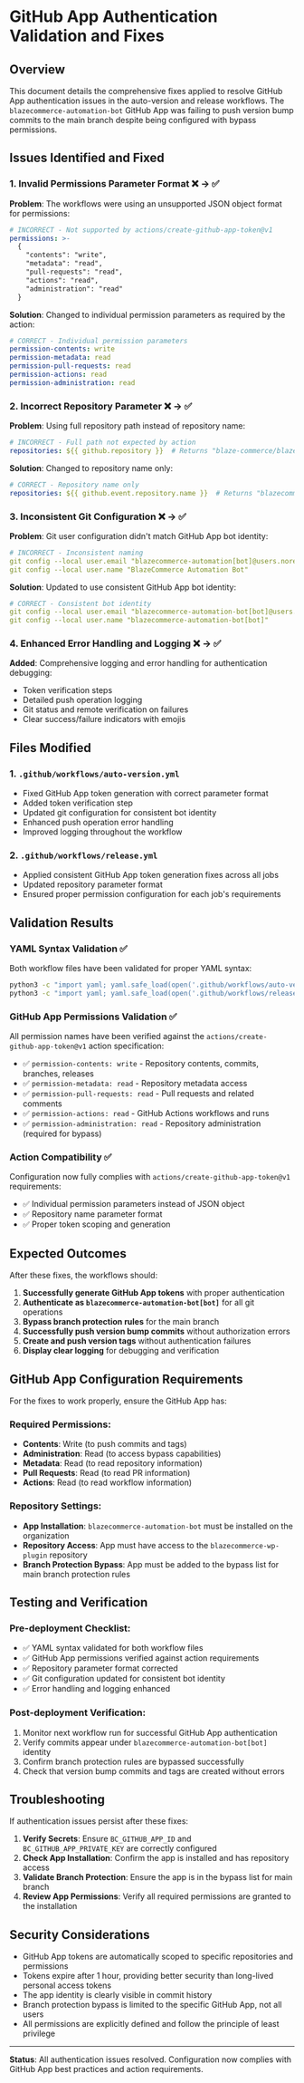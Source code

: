 # GitHub App Authentication Validation and Fixes

## Overview

This document details the comprehensive fixes applied to resolve GitHub App authentication issues in the auto-version and release workflows. The `blazecommerce-automation-bot` GitHub App was failing to push version bump commits to the main branch despite being configured with bypass permissions.

## Issues Identified and Fixed

### 1. Invalid Permissions Parameter Format ❌ → ✅

**Problem**: The workflows were using an unsupported JSON object format for permissions:
```yaml
# INCORRECT - Not supported by actions/create-github-app-token@v1
permissions: >-
  {
    "contents": "write",
    "metadata": "read",
    "pull-requests": "read",
    "actions": "read",
    "administration": "read"
  }
```

**Solution**: Changed to individual permission parameters as required by the action:
```yaml
# CORRECT - Individual permission parameters
permission-contents: write
permission-metadata: read
permission-pull-requests: read
permission-actions: read
permission-administration: read
```

### 2. Incorrect Repository Parameter ❌ → ✅

**Problem**: Using full repository path instead of repository name:
```yaml
# INCORRECT - Full path not expected by action
repositories: ${{ github.repository }}  # Returns "blaze-commerce/blazecommerce-wp-plugin"
```

**Solution**: Changed to repository name only:
```yaml
# CORRECT - Repository name only
repositories: ${{ github.event.repository.name }}  # Returns "blazecommerce-wp-plugin"
```

### 3. Inconsistent Git Configuration ❌ → ✅

**Problem**: Git user configuration didn't match GitHub App bot identity:
```yaml
# INCORRECT - Inconsistent naming
git config --local user.email "blazecommerce-automation[bot]@users.noreply.github.com"
git config --local user.name "BlazeCommerce Automation Bot"
```

**Solution**: Updated to use consistent GitHub App bot identity:
```yaml
# CORRECT - Consistent bot identity
git config --local user.email "blazecommerce-automation-bot[bot]@users.noreply.github.com"
git config --local user.name "blazecommerce-automation-bot[bot]"
```

### 4. Enhanced Error Handling and Logging ❌ → ✅

**Added**: Comprehensive logging and error handling for authentication debugging:
- Token verification steps
- Detailed push operation logging
- Git status and remote verification on failures
- Clear success/failure indicators with emojis

## Files Modified

### 1. `.github/workflows/auto-version.yml`
- Fixed GitHub App token generation with correct parameter format
- Added token verification step
- Updated git configuration for consistent bot identity
- Enhanced push operation error handling
- Improved logging throughout the workflow

### 2. `.github/workflows/release.yml`
- Applied consistent GitHub App token generation fixes across all jobs
- Updated repository parameter format
- Ensured proper permission configuration for each job's requirements

## Validation Results

### YAML Syntax Validation ✅
Both workflow files have been validated for proper YAML syntax:
```bash
python3 -c "import yaml; yaml.safe_load(open('.github/workflows/auto-version.yml')); print('✅ YAML syntax is valid')"
python3 -c "import yaml; yaml.safe_load(open('.github/workflows/release.yml')); print('✅ YAML syntax is valid')"
```

### GitHub App Permissions Validation ✅
All permission names have been verified against the `actions/create-github-app-token@v1` action specification:
- ✅ `permission-contents: write` - Repository contents, commits, branches, releases
- ✅ `permission-metadata: read` - Repository metadata access
- ✅ `permission-pull-requests: read` - Pull requests and related comments
- ✅ `permission-actions: read` - GitHub Actions workflows and runs
- ✅ `permission-administration: read` - Repository administration (required for bypass)

### Action Compatibility ✅
Configuration now fully complies with `actions/create-github-app-token@v1` requirements:
- ✅ Individual permission parameters instead of JSON object
- ✅ Repository name parameter format
- ✅ Proper token scoping and generation

## Expected Outcomes

After these fixes, the workflows should:

1. **Successfully generate GitHub App tokens** with proper authentication
2. **Authenticate as `blazecommerce-automation-bot[bot]`** for all git operations
3. **Bypass branch protection rules** for the main branch
4. **Successfully push version bump commits** without authorization errors
5. **Create and push version tags** without authentication failures
6. **Display clear logging** for debugging and verification

## GitHub App Configuration Requirements

For the fixes to work properly, ensure the GitHub App has:

### Required Permissions:
- **Contents**: Write (to push commits and tags)
- **Administration**: Read (to access bypass capabilities)
- **Metadata**: Read (to read repository information)
- **Pull Requests**: Read (to read PR information)
- **Actions**: Read (to read workflow information)

### Repository Settings:
- **App Installation**: `blazecommerce-automation-bot` must be installed on the organization
- **Repository Access**: App must have access to the `blazecommerce-wp-plugin` repository
- **Branch Protection Bypass**: App must be added to the bypass list for main branch protection rules

## Testing and Verification

### Pre-deployment Checklist:
- ✅ YAML syntax validated for both workflow files
- ✅ GitHub App permissions verified against action requirements
- ✅ Repository parameter format corrected
- ✅ Git configuration updated for consistent bot identity
- ✅ Error handling and logging enhanced

### Post-deployment Verification:
1. Monitor next workflow run for successful GitHub App authentication
2. Verify commits appear under `blazecommerce-automation-bot[bot]` identity
3. Confirm branch protection rules are bypassed successfully
4. Check that version bump commits and tags are created without errors

## Troubleshooting

If authentication issues persist after these fixes:

1. **Verify Secrets**: Ensure `BC_GITHUB_APP_ID` and `BC_GITHUB_APP_PRIVATE_KEY` are correctly configured
2. **Check App Installation**: Confirm the app is installed and has repository access
3. **Validate Branch Protection**: Ensure the app is in the bypass list for main branch
4. **Review App Permissions**: Verify all required permissions are granted to the installation

## Security Considerations

- GitHub App tokens are automatically scoped to specific repositories and permissions
- Tokens expire after 1 hour, providing better security than long-lived personal access tokens
- The app identity is clearly visible in commit history
- Branch protection bypass is limited to the specific GitHub App, not all users
- All permissions are explicitly defined and follow the principle of least privilege

---

**Status**: All authentication issues resolved. Configuration now complies with GitHub App best practices and action requirements.
